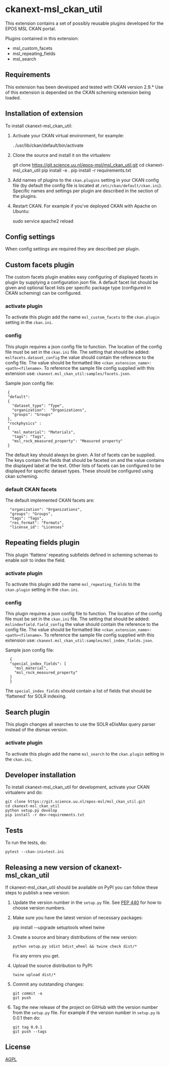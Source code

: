 # ckanext-msl_ckan_util

This extension contains a set of possibly reusable plugins developed for the EPOS MSL CKAN portal.

Plugins contained in this extension:

* msl_custom_facets
* msl_repeating_fields
* msl_search

## Requirements

This extension has been developed and tested with CKAN version 2.9.* 
Use of this extension is depended on the CKAN scheming extension being loaded. 

## Installation of extension

To install ckanext-msl_ckan_util:

1. Activate your CKAN virtual environment, for example:

     . /usr/lib/ckan/default/bin/activate

2. Clone the source and install it on the virtualenv

    git clone https://git.science.uu.nl/epos-msl/msl_ckan_util.git
    cd ckanext-msl_ckan_util
    pip install -e .
	pip install -r requirements.txt

3. Add names of plugins to the `ckan.plugins` setting in your CKAN
   config file (by default the config file is located at
   `/etc/ckan/default/ckan.ini`). Specific names and settings per plugin are described in the section of the plugins.

4. Restart CKAN. For example if you've deployed CKAN with Apache on Ubuntu:

     sudo service apache2 reload


## Config settings

When config settings are required they are described per plugin.

## Custom facets plugin
The custom facets plugin enables easy configuring of displayed facets in plugin by supplying a configuration json file.
A default facet list should be given and optional facet lists per specific package type (configured in CKAN scheming) 
can be configured.

### activate plugin
To activate this plugin add the name `msl_custom_facets` to the `ckan.plugin` setting in the `ckan.ini`.

### config
This plugin requires a json config file to function. The location of the config file must be set in the `ckan.ini` file.
The setting that should be added: `mslfacets.dataset_config` the value should contain the reference to the config 
file. The value should be formatted like `<ckan_extension_name>:<path><filename>`. To reference the sample file config 
supplied with this extension use: `ckanext.msl_ckan_util:samples/facets.json`.

Sample json config file:

     {
     "default":
     {
       "dataset_type": "Type",
       "organization":  "Organizations",
       "groups": "Groups"
     },
     "rockphysics" :
     {
       "msl_material": "Materials",
       "tags": "Tags",
       "msl_rock_measured_property": "Measured property"
     } 

The default key should always be given. A list of facets can be supplied. The keys contain the fields that should be 
faceted on and the value contains the displayed label at the text. Other lists of facets can be configured to be displayed 
for specific dataset types. These should be configured using ckan scheming.

### default CKAN facets

The default implemented CKAN facets are:

      "organization": "Organizations",
      "groups": "Groups",
      "tags": "Tags",
      "res_format": "Formats",
      "license_id": "Licenses"

## Repeating fields plugin

This plugin 'flattens' repeating subfields defined in scheming schemas to enable solr to index the field.

### activate plugin

To activate this plugin add the name `msl_repeating_fields` to the `ckan.plugin` setting in the `ckan.ini`.

### config

This plugin requires a json config file to function. The location of the config file must be set in the `ckan.ini` file.
The setting that should be added: `mslindexfield.field_config` the value should contain the reference to the config
file. The value should be formatted like `<ckan_extension_name>:<path><filename>`. To reference the sample file config 
supplied with this extension use: `ckanext.msl_ckan_util:samples/msl_index_fields.json`.

Sample json config file:

      {
      "special_index_fields": [
        "msl_material",
        "msl_rock_measured_property"
      ]
      }

The `special_index_fields` should contain a list of fields that should be 'flattened' for SOLR indexing.

## Search plugin

This plugin changes all searches to use the SOLR eDisMax query parser instead of the dismax version.

### activate plugin

To activate this plugin add the name `msl_search` to the `ckan.plugin` setting in the `ckan.ini`.


## Developer installation

To install ckanext-msl_ckan_util for development, activate your CKAN virtualenv and
do:

    git clone https://git.science.uu.nl/epos-msl/msl_ckan_util.git
    cd ckanext-msl_ckan_util
    python setup.py develop
    pip install -r dev-requirements.txt


## Tests

To run the tests, do:

    pytest --ckan-ini=test.ini


## Releasing a new version of ckanext-msl_ckan_util

If ckanext-msl_ckan_util should be available on PyPI you can follow these steps to publish a new version:

1. Update the version number in the `setup.py` file. See [PEP 440](http://legacy.python.org/dev/peps/pep-0440/#public-version-identifiers) for how to choose version numbers.

2. Make sure you have the latest version of necessary packages:

    pip install --upgrade setuptools wheel twine

3. Create a source and binary distributions of the new version:

       python setup.py sdist bdist_wheel && twine check dist/*

   Fix any errors you get.

4. Upload the source distribution to PyPI:

       twine upload dist/*

5. Commit any outstanding changes:

       git commit -a
       git push

6. Tag the new release of the project on GitHub with the version number from
   the `setup.py` file. For example if the version number in `setup.py` is
   0.0.1 then do:

       git tag 0.0.1
       git push --tags

## License

[AGPL](https://www.gnu.org/licenses/agpl-3.0.en.html)
